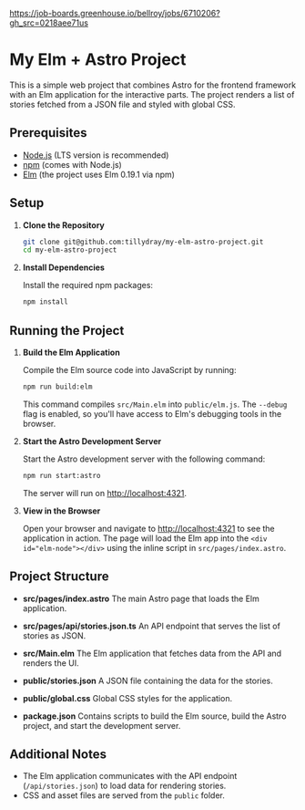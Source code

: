 https://job-boards.greenhouse.io/bellroy/jobs/6710206?gh_src=0218aee71us

# My Elm + Astro Project

This is a simple web project that combines Astro for the frontend framework with an Elm application for the interactive parts. The project renders a list of stories fetched from a JSON file and styled with global CSS.

## Prerequisites

- [Node.js](https://nodejs.org/) (LTS version is recommended)
- [npm](https://www.npmjs.com/) (comes with Node.js)
- [Elm](https://elm-lang.org/) (the project uses Elm 0.19.1 via npm)

## Setup

1. **Clone the Repository**

   ```bash
   git clone git@github.com:tillydray/my-elm-astro-project.git
   cd my-elm-astro-project
   ```

2. **Install Dependencies**

   Install the required npm packages:

   ```bash
   npm install
   ```

## Running the Project

1. **Build the Elm Application**

   Compile the Elm source code into JavaScript by running:

   ```bash
   npm run build:elm
   ```

   This command compiles `src/Main.elm` into `public/elm.js`. The `--debug` flag is enabled, so you'll have access to Elm's debugging tools in the browser.

2. **Start the Astro Development Server**

   Start the Astro development server with the following command:

   ```bash
   npm run start:astro
   ```

   The server will run on [http://localhost:4321](http://localhost:4321).

3. **View in the Browser**

   Open your browser and navigate to [http://localhost:4321](http://localhost:4321) to see the application in action. The page will load the Elm app into the `<div id="elm-node"></div>` using the inline script in `src/pages/index.astro`.

## Project Structure

- **src/pages/index.astro**
  The main Astro page that loads the Elm application.

- **src/pages/api/stories.json.ts**
  An API endpoint that serves the list of stories as JSON.

- **src/Main.elm**
  The Elm application that fetches data from the API and renders the UI.

- **public/stories.json**
  A JSON file containing the data for the stories.

- **public/global.css**
  Global CSS styles for the application.

- **package.json**
  Contains scripts to build the Elm source, build the Astro project, and start the development server.

## Additional Notes

- The Elm application communicates with the API endpoint (`/api/stories.json`) to load data for rendering stories.
- CSS and asset files are served from the `public` folder.
